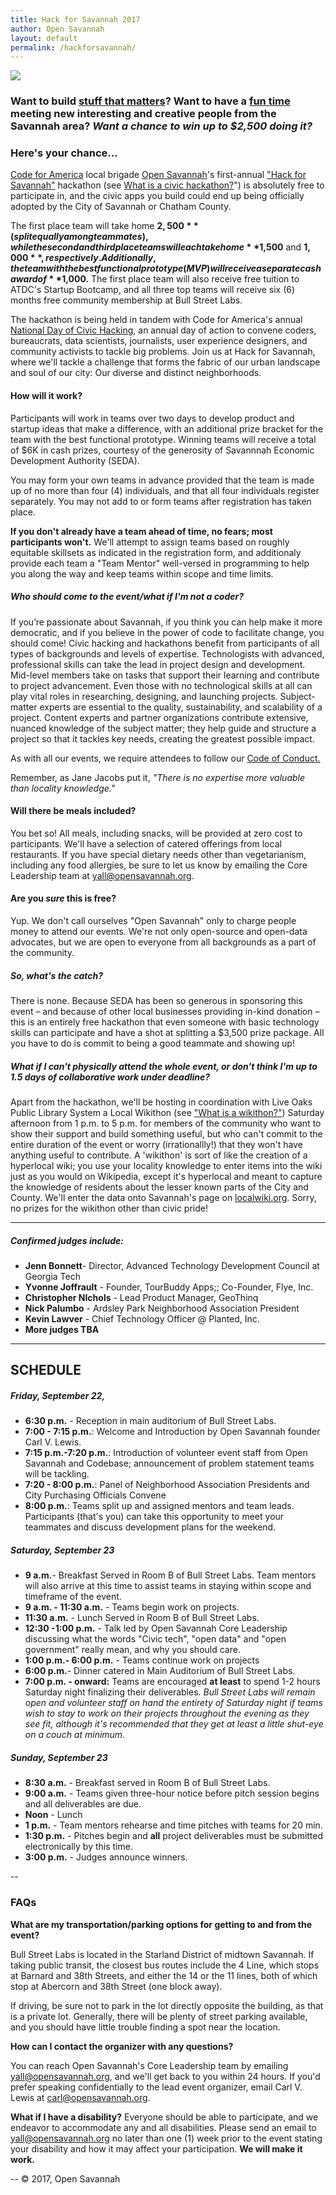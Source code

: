 ```yaml
---
title: Hack for Savannah 2017
author: Open Savannah
layout: default
permalink: /hackforsavannah/
---
```


![](http://cvlassets.s3.amazonaws.com/hackforsav.jpg)
### Want to build [stuff that matters](https://github.com/opensavannah)? Want to have a [fun time](https://photos.app.goo.gl/D2hkIXsEdCM0twwO2) meeting new interesting and creative people from the Savannah area? *Want a chance to win up to $2,500 doing it?*

### Here's your chance...

[Code for America](http://codeforamerica.org) local brigade [Open Savannah](https://opensavannah.org)'s first-annual ["Hack for Savannah"](http://hackforsavannnah.org)  hackathon (see [What is a civic hackathon?](https://opensavannah.org/what-is-a-hackathon)") is absolutely free to participate in, and the civic apps you build could end up being officially adopted by the City of Savannah or Chatham County. 

The first place team will take home **$2,500** (split equally among teammates), while the second and third place teams will each take home **$1,500** and **$1,000**, respectively. Additionally, the team with the best functional prototype (MVP) will receive a separate cash award of **$1,000.** The first place team will also receive free tuition to ATDC's Startup Bootcamp, and all three top teams will receive six (6) months free community membership at Bull Street Labs.

The hackathon is being held in tandem with Code for America's annual [National Day of Civic Hacking](http://ndoch.us), an annual day of action to convene coders, bureaucrats, data scientists, journalists, user experience designers, and community activists to tackle big problems. Join us at Hack for Savannah, where we'll tackle a challenge that forms the fabric of our urban landscape and soul of our city: Our diverse and distinct neighborhoods.

#### How will it work?
Participants will work in teams over two days to develop product and startup ideas that make a difference, with an additional prize bracket for the team with the best functional prototype. Winning teams will receive a total of $6K in cash prizes, courtesy of the generosity of Savannnah Economic Development Authority (SEDA). 

You may form your own teams in advance provided that the team is made up of no more than four (4) individuals, and that all four individuals register separately. You may not add to or form teams after registration has taken place.

**If you don't already have a team ahead of time, no fears; most participants won't.** We'll  attempt to assign teams based on roughly equitable skillsets as indicated in the registration form, and additionaly provide each team a "Team Mentor" well-versed in programming to help you along the way and keep teams within scope and time limits. 

##### Who should come to the event/what if I'm not a coder?

If you’re passionate about Savannah, if you think you can help make it more democratic, and if you believe in the power of code to facilitate change, you should come! Civic hacking and hackathons benefit from participants of all types of backgrounds and levels of expertise. Technologists with advanced, professional skills can take the lead in project design and development. Mid-level members take on tasks that support their learning and contribute to project advancement. Even those with no technological skills at all can play vital roles in researching, designing, and launching projects. Subject-matter experts are essential to the quality, sustainability, and scalability of a project. Content experts and partner organizations contribute extensive, nuanced knowledge of the subject matter; they help guide and structure a project so that it tackles key needs, creating the greatest possible impact.

As with all our events, we require attendees to follow our [Code of Conduct.](https://opensavannah.org/code-of-conduct)


Remember, as Jane Jacobs put it, *"There is no expertise more valuable than locality knowledge."*

#### Will there be meals included?
You bet so! All meals, including snacks, will be provided at zero cost to participants. We'll have a selection of catered offerings from local restaurants. If you have special dietary needs other than vegetarianism, including any food allergies, be sure to let us know by emailing the Core Leadership team at yall@opensavannah.org.

#### Are you *sure* this is free?
Yup. We don't call ourselves "Open Savannah" only to charge people money to attend our events. We're not only open-source and open-data advocates, but we are open to everyone from all backgrounds as a part of the community.


##### So, what's the catch?
There is none. Because SEDA has been so generous in sponsoring this event – and because of other local businesses providing in-kind donation – this is an entirely free hackathon that even someone with basic technology skills can participate and have a shot at splitting a $3,500 prize package. All you have to do is commit to being a good teammate and showing up!

##### What if I can't physically attend the whole event, or don't think I'm up to 1.5 days of collaborative work under deadline?

Apart from the hackathon, we'll be hosting in coordination with Live Oaks Public Library System a Local Wikithon (see ["What is a wikithon?"](http://www.nickmilton.com/2014/08/the-wikithon-great-way-to-get-wiki.html))  Saturday afternoon from 1 p.m. to 5 p.m. for members of the community who want to show their support and build something useful, but who can't commit to the entire duration of the event or worry (irrationallly!) that they won't have anything useful to contribute. A 'wikithon' is sort of like the creation of a hyperlocal wiki; you use your locality knowledge to enter items into the wiki just as you would on Wikipedia, except it's hyperlocal and meant to capture the knowledge of residents about the lesser known parts of the City and County. We'll enter the data onto Savannah's page on [localwiki.org](http://localwiki.org). Sorry, no prizes for the wikithon other than civic pride!



---

##### Confirmed judges include:
+ **Jenn Bonnett**- Director, Advanced Technology Development Council at Georgia Tech
+ **Yvonne Joffrault** - Founder, TourBuddy Apps;; Co-Founder, Flye, Inc.
+ **Christopher NIchols** - Lead Product Manager, GeoThinq
+  **Nick Palumbo** - Ardsley Park Neighborhood Association President
+  **Kevin Lawver** - Chief Technology Officer @ Planted, Inc.
+   **More judges TBA**

---

## SCHEDULE
#####  Friday, September 22, 
+ **6:30 p.m.** - Reception in main auditorium of Bull Street Labs.
+ **7:00 - 7:15  p.m.**: Welcome and Introduction by Open Savannah founder Carl V. Lewis.
+ **7:15 p.m.-7:20 p.m.**: Introduction of volunteer event staff from Open Savannah and Codebase; announcement of problem statement teams will be tackling.
+ **7:20 - 8:00 p.m.**: Panel of Neighborhood Association Presidents and City Purchasing Officials Convene
+ **8:00 p.m.**: Teams split up and assigned mentors and team leads. Participants (that's you) can take this opportunity to meet your teammates and discuss development plans for the weekend.



#####  Saturday, September 23

+ **9 a.m.**- Breakfast Served in Room B of Bull Street Labs. Team mentors will also arrive at this time to assist teams in staying within scope and timeframe of the event.
+  **9 a.m. - 11:30 a.m.** - Teams begin work on projects.
+ **11:30 a.m.** - Lunch Served in Room B of Bull Street Labs.
+ **12:30 -1:00 p.m.** - Talk led by Open Savannah Core Leadership discussing what the words "Civic tech", "open data" and "open government" really mean, and why you should care.
+ **1:00 p.m.- 6:00 p.m.** - Teams continue work on projects
+  **6:00 p.m.**- Dinner catered in Main Auditorium of Bull Street Labs.
+  **7:00 p.m. - onward:** Teams are encouraged **at least** to spend 1-2 hours Saturday night finalizing their deliverables. *Bull Street Labs will remain open and volunteer staff on hand the entirety of Saturday night if teams wish to stay to work on their projects throughout the evening as they see fit, although it's recommended that they get at least a little shut-eye on a couch at minimum.*

#####  Sunday, September 23

+ **8:30 a.m.** - Breakfast served in Room B of Bull Street Labs.
+ **9:00 a.m.** - Teams given three-hour notice before pitch session begins and all deliverables are due.
+  **Noon** -  Lunch
+  **1 p.m.** - Team mentors rehearse and time pitches with teams for 20 min. 
+ **1:30 p.m.** - Pitches begin and **all** project deliverables must be submitted electronically by this time.
+  **3:00 p.m.** - Judges announce winners.




--

### FAQs

**What are my transportation/parking options for getting to and from the event?**

Bull Street Labs is located in the Starland District of midtown Savannah. If taking public transit, the closest bus routes include the 4 Line, which stops at Barnard and 38th Streets, and either the 14 or the 11 lines, both of which stop at Abercorn and 38th Street (one block away). 

If driving, be sure not to park in the lot directly opposite the building, as that is a private lot. Generally, there will be plenty of street parking available, and you should have little trouble finding a spot near the location.



**How can I contact the organizer with any questions?**

You can reach Open Savannah's Core Leadership team by emailing yall@opensavannah.org, and we'll get back to you within 24 hours. If you'd prefer speaking confidentially to the lead event organizer, email Carl V. Lewis at carl@opensavannah.org.


**What if I have a disability?**
Everyone should be able to participate, and we endeavor to accommodate any and all disabilities. Please send an email to yall@opensavannah.org no later than one (1) week prior to the event stating your disability and how it may affect your participation. **We will make it work.**
 
-- 
&copy; 2017, Open Savannah
